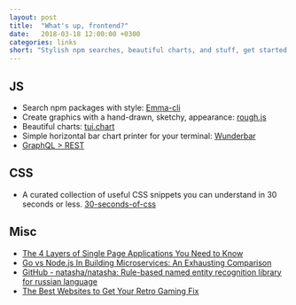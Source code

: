 ```yaml
---
layout: post
title:  "What's up, frontend?"
date:   2018-03-18 12:00:00 +0300
categories: links
short: "Stylish npm searches, beautiful charts, and stuff, get started with graphql."
---
```


## JS
- Search npm packages with style: [Emma-cli](https://github.com/maticzav/emma-cli)
- Create graphics with a hand-drawn, sketchy, appearance: [rough.js](https://github.com/pshihn/rough)
- Beautiful charts: [tui.chart](https://github.com/nhnent/tui.chart)
- Simple horizontal bar chart printer for your terminal: [Wunderbar](https://github.com/gribnoysup/wunderbar)
- [GraphQL > REST](https://dev-blog.apollodata.com/graphql-over-rest-with-node-heroku-and-apollo-engine-fb8581f8d77f)

## CSS
- A curated collection of useful CSS snippets you can understand in 30 seconds or less. [30-seconds-of-css](https://github.com/atomiks/30-seconds-of-css)

## Misc
- [The 4 Layers of Single Page Applications You Need to Know](https://hackernoon.com/architecting-single-page-applications-b842ea633c2e)
- [Go vs Node.js In Building Microservices: An Exhausting Comparison](https://artjoker.net/blog/go-vs-nodejs-in-building-microservices-an-exhausting-comparison/) 
- [GitHub - natasha/natasha: Rule-based named entity recognition library for russian language](https://github.com/natasha/natasha) 
- [The Best Websites to Get Your Retro Gaming Fix](https://lifehacker.com/the-best-web-sites-to-get-your-retro-gaming-fix-1823765757) 
